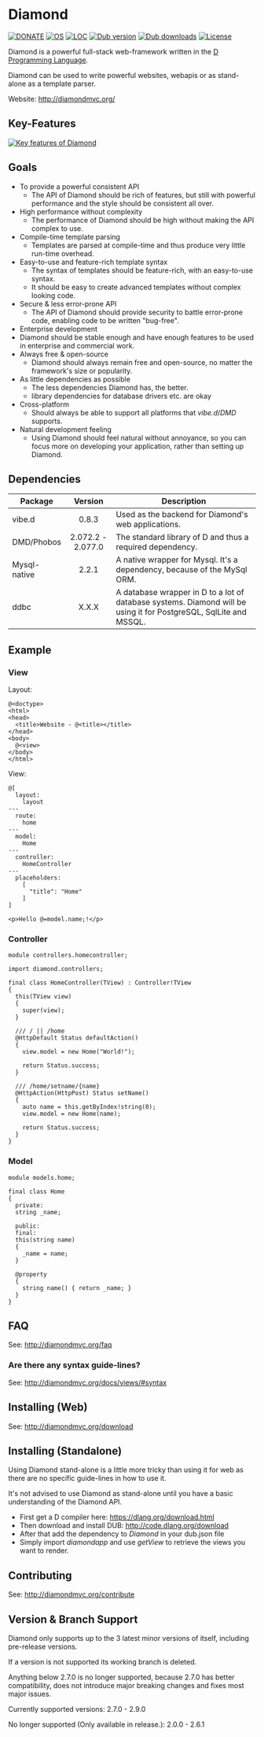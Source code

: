 # Diamond

[![DONATE](https://img.shields.io/badge/Support%20Diamond-Donate-brightgreen.svg)](http://diamondmvc.org/donate)
[![OS](https://img.shields.io/badge/os-windows%20%7C%20linux%20%7C%20macos-ff69b4.svg)](http://code.dlang.org/packages/diamond)
[![LOC](https://img.shields.io/badge/lines--of--code-12000%2B%20%7C%2020000%2B-yellow.svg)](http://code.dlang.org/packages/diamond)
[![Dub version](https://img.shields.io/dub/v/diamond.svg)](http://code.dlang.org/packages/diamond)
[![Dub downloads](https://img.shields.io/dub/dt/diamond.svg)](http://code.dlang.org/packages/diamond)
[![License](https://img.shields.io/dub/l/diamond.svg)](http://code.dlang.org/packages/diamond)

Diamond is a powerful full-stack web-framework written in the [D Programming Language](http://dlang.org/).

Diamond can be used to write powerful websites, webapis or as stand-alone as a template parser.

Website: http://diamondmvc.org/

## Key-Features

[![Key features of Diamond](https://i.imgur.com/5W6sbpR.png)](https://i.imgur.com/5W6sbpR.png)

## Goals

* To provide a powerful consistent API
  * The API of Diamond should be rich of features, but still with powerful performance and the style should be consistent all over.
* High performance without complexity
  * The performance of Diamond should be high without making the API complex to use.
* Compile-time template parsing
  * Templates are parsed at compile-time and thus produce very little run-time overhead.
* Easy-to-use and feature-rich template syntax
  * The syntax of templates should be feature-rich, with an easy-to-use syntax.
  * It should be easy to create advanced templates without complex looking code.
* Secure & less error-prone API
  * The API of Diamond should provide security to battle error-prone code, enabling code to be written "bug-free".
* Enterprise development
* Diamond should be stable enough and have enough features to be used in enterprise and commercial work.
* Always free & open-source
  * Diamond should always remain free and open-source, no matter the framework's size or popularity.
* As little dependencies as possible
  * The less dependencies Diamond has, the better.
  * library dependencies for database drivers etc. are okay
* Cross-platform
  * Should always be able to support all platforms that *vibe.d*/*DMD* supports.
* Natural development feeling
  * Using Diamond should feel natural without annoyance, so you can focus more on developing your application, rather than setting up Diamond.

## Dependencies

|Package|Version|Description|
|---|:--:|---|
|vibe.d|0.8.3|Used as the backend for Diamond's web applications.|
|DMD/Phobos|2.072.2 - 2.077.0|The standard library of D and thus a required dependency.|
|Mysql-native|2.2.1|A native wrapper for Mysql. It's a dependency, because of the MySql ORM.|
|ddbc|X.X.X|A database wrapper in D to a lot of database systems. Diamond will be using it for PostgreSQL, SqlLite and MSSQL.|

## Example

### View

Layout:
```
@<doctype>
<html>
<head>
  <title>Website - @<title></title>
</head>
<body>
  @<view>
</body>
</html>
```

View:

```
@[
  layout:
    layout
---
  route:
    home
---
  model:
    Home
---
  controller:
    HomeController
---
  placeholders:
    [
      "title": "Home"
    ]
]

<p>Hello @=model.name;!</p>
```

### Controller

```
module controllers.homecontroller;

import diamond.controllers;

final class HomeController(TView) : Controller!TView
{
  this(TView view)
  {
    super(view);
  }
  
  /// / || /home
  @HttpDefault Status defaultAction()
  {
    view.model = new Home("World!");
    
    return Status.success;
  }
  
  /// /home/setname/{name}
  @HttpAction(HttpPost) Status setName()
  {
    auto name = this.getByIndex!string(0);
    view.model = new Home(name);
    
    return Status.success;
  }
}
```

### Model

```
module models.home;

final class Home
{
  private:
  string _name;
  
  public:
  final:
  this(string name)
  {
    _name = name;
  }
  
  @property
  {
    string name() { return _name; }
  }
}
```

## FAQ

See: http://diamondmvc.org/faq

### Are there any syntax guide-lines?

See: http://diamondmvc.org/docs/views/#syntax

## Installing (Web)

See: http://diamondmvc.org/download

## Installing (Standalone)

Using Diamond stand-alone is a little more tricky than using it for web as there are no specific guide-lines in how to use it.

It's not advised to use Diamond as stand-alone until you have a basic understanding of the Diamond API.

* First get a D compiler here: https://dlang.org/download.html
* Then download and install DUB: http://code.dlang.org/download
* After that add the dependency to *Diamond* in your dub.json file
* Simply import *diamondapp* and use *getView* to retrieve the views you want to render.

## Contributing

See: http://diamondmvc.org/contribute

## Version & Branch Support

Diamond only supports up to the 3 latest minor versions of itself, including pre-release versions.

If a version is not supported its working branch is deleted.

Anything below 2.7.0 is no longer supported, because 2.7.0 has better compatibility, does not introduce major breaking changes and fixes most major issues.

Currently supported versions: 2.7.0 - 2.9.0

No longer supported (Only available in release.): 2.0.0 - 2.6.1

